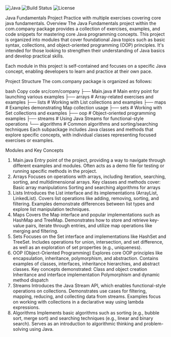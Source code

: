 ![Java](https://img.shields.io/badge/Java-17-blue)
![Build Status](https://img.shields.io/badge/build-passing-brightgreen)
![License](https://img.shields.io/badge/license-MIT-brightgreen)

 Java Fundamentals Project
Practice with multiple exercises covering core java fundamentals.
Overview
The Java Fundamentals project within the com.company package provides a collection of exercises, examples, and code snippets for mastering core Java programming concepts. This project is organized into modules that cover foundational Java topics such as basic syntax, collections, and object-oriented programming (OOP) principles. It's intended for those looking to strengthen their understanding of Java basics and develop practical skills.

Each module in this project is self-contained and focuses on a specific Java concept, enabling developers to learn and practice at their own pace.

Project Structure
The com.company package is organized as follows:

bash
Copy code
src/com/company
├── Main.java            # Main entry point for launching various examples
├── arrays               # Array-related exercises and examples
├── lists                # Working with List collections and examples
├── maps                 # Examples demonstrating Map collection usage
├── sets                 # Working with Set collections and examples
├── oop                  # Object-oriented programming examples
├── streams              # Using Java Streams for functional-style operations
└── algorithms           # Common algorithms and sorting/searching techniques
Each subpackage includes Java classes and methods that explore specific concepts, with individual classes representing focused exercises or examples.

Modules and Key Concepts
1. Main.java
Entry point of the project, providing a way to navigate through different examples and modules.
Often acts as a demo file for testing or running specific methods in the project.
2. Arrays
Focuses on operations with arrays, including iteration, searching, sorting, and multidimensional arrays.
Key classes and methods cover:
Basic array manipulations
Sorting and searching algorithms for arrays
3. Lists
Introduces the List interface and its implementations (ArrayList, LinkedList).
Covers list operations like adding, removing, sorting, and filtering.
Examples demonstrate differences between list types and explore list manipulation techniques.
4. Maps
Covers the Map interface and popular implementations such as HashMap and TreeMap.
Demonstrates how to store and retrieve key-value pairs, iterate through entries, and utilize map operations like merging and filtering.
5. Sets
Focuses on the Set interface and implementations like HashSet and TreeSet.
Includes operations for union, intersection, and set difference, as well as an exploration of set properties (e.g., uniqueness).
6. OOP (Object-Oriented Programming)
Explores core OOP principles like encapsulation, inheritance, polymorphism, and abstraction.
Contains examples of classes, interfaces, inheritance hierarchies, and abstract classes.
Key concepts demonstrated:
Class and object creation
Inheritance and interface implementation
Polymorphism and dynamic method dispatch
7. Streams
Introduces the Java Stream API, which enables functional-style operations on collections.
Demonstrates use cases for filtering, mapping, reducing, and collecting data from streams.
Examples focus on working with collections in a declarative way using lambda expressions.
8. Algorithms
Implements basic algorithms such as sorting (e.g., bubble sort, merge sort) and searching techniques (e.g., linear and binary search).
Serves as an introduction to algorithmic thinking and problem-solving using Java.
